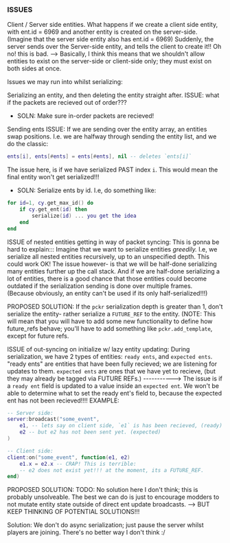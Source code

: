 

### ISSUES


Client / Server side entities.
What happens if we create a client side entity, with ent.id = 6969
and another entity is created on the server-side.
(Imagine that the server side entity also has ent.id = 6969)
Suddenly, the server sends over the Server-side entity, and tells the client
to create it!!
Oh no! this is bad.
--> Basically, I think this means that we shouldn't allow entities to exist
on the server-side or client-side only; they must exist on both sides at once.








Issues we may run into whilst serializing:


Serializing an entity, and then deleting the entity straight after.
ISSUE: what if the packets are recieved out of order???
- SOLN: Make sure in-order packets are recieved!




Sending ents
ISSUE: If we are sending over the entity array, an entities swap positions.
I.e. we are halfway through sending the entity list, and we do the classic:
```lua
ents[i], ents[#ents] = ents[#ents], nil -- deletes `ents[i]`
```
The issue here, is if we have serialized PAST index `i`. This would mean the
final entity won't get serialized!!!
- SOLN:  Serialize ents by id.   I.e, do something like:
```lua
for id=1, cy.get_max_id() do
    if cy.get_ent(id) then
        serialize(id) ... you get the idea
    end
end
```



ISSUE of nested entities getting in way of packet syncing:
This is gonna be hard to explain:::
Imagine that we want to serialize entities *greedily.*
I.e, we serialize all nested entities recursively, up to an unspecified depth.
This could work OK!  The issue however- is that we will be half-done serializing
many entities further up the call stack.
And if we are half-done serializing a lot of entities, there is a good chance
that those entities could become outdated if the serialization sending is done
over multiple frames.                       
(Because obviously, an entity can't be used if its only half-serialized!!!)

PROPOSED SOLUTION:  If the `pckr` serialization depth is greater than 1,
don't serialize the entity- rather serialize a `FUTURE_REF` to the entity.
(NOTE: This will mean that you will have to add some new functionality to define
how future_refs behave; you'll have to add something like `pckr.add_template`,
except for future refs.







ISSUE of out-syncing on initialize w/ lazy entity updating:
During serialization, we have 2 types of entities: `ready ents`, 
and `expected ents`.  "ready ents" are entities that have been fully recieved;
we are listening for updates to them. `expected ents` are ones that we have
yet to recieve, (but they may already be tagged via FUTURE REFs.)
----------->
The issue is if a `ready ent` field is updated to a value inside an 
`expected ent`. We won't be able to determine what to set the ready ent's 
field to, because the expected ent has not been recieved!!!!
EXAMPLE:
```lua
-- Server side:
server:broadcast("some_event", 
    e1, -- lets say on client side, `e1` is has been recieved, (ready)
    e2 -- but e2 has not been sent yet. (expected)
) 

-- Client side:
client:on("some_event", function(e1, e2)
    e1.x = e2.x -- CRAP! This is terrible:
    -- e2 does not exist yet!!! at the moment, its a FUTURE_REF.
end)
```

PROPOSED SOLUTION:
TODO:
No solution here I don't think; this is probably unsolveable.
The best we can do is just to encourage modders to not mutate entity state
outside of direct ent update broadcasts.
--> BUT KEEP THINKING OF POTENTIAL SOLUTIONS!!!





Solution:
We don't do async serialization;
just pause the server whilst players are joining.
There's no better way I don't think   :/










